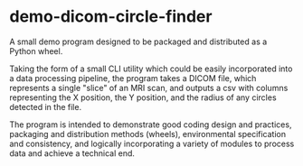 # demo-dicom-circle-finder
A small demo program designed to be packaged and distributed as a Python wheel.

Taking the form of a small CLI utility which could be easily incorporated into a data processing pipeline, the program takes a DICOM file, which represents a single "slice" of an MRI scan, and outputs a csv with columns representing the X position, the Y position, and the radius of any circles detected in the file.

The program is intended to demonstrate good coding design and practices, packaging and distribution methods (wheels), environmental specification and consistency, and logically incorporating a variety of modules to process data and achieve a technical end.
